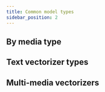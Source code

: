 ```yaml
---
title: Common model types
sidebar_position: 2
---
```


## By media type

## Text vectorizer types

## Multi-media vectorizers
